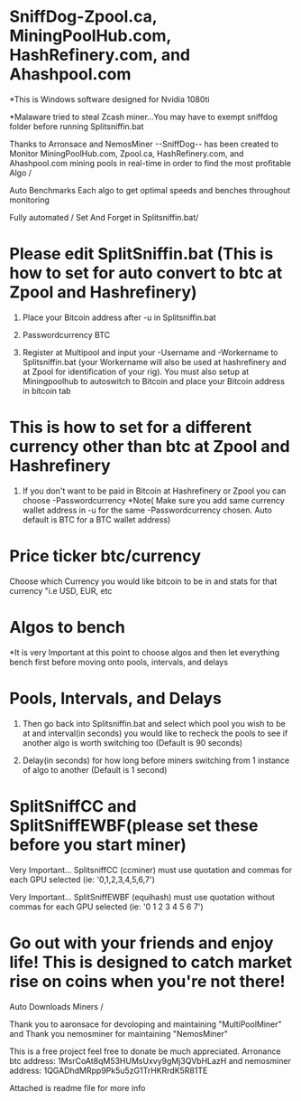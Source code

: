 # SniffDog-Zpool.ca, MiningPoolHub.com, HashRefinery.com, and Ahashpool.com 

*This is Windows software designed for Nvidia 1080ti

*Malaware tried to steal Zcash miner...You may have to exempt sniffdog folder before running Splitsniffin.bat

Thanks to Arronsace and NemosMiner --SniffDog-- has been created to Monitor MiningPoolHub.com, Zpool.ca, HashRefinery.com, and Ahashpool.com mining pools in real-time in order to find the most profitable Algo /

Auto Benchmarks Each algo to get optimal speeds and benches throughout monitoring 

Fully automated / Set And Forget in Splitsniffin.bat/

# Please edit SplitSniffin.bat (This is how to set for auto convert to btc at Zpool and Hashrefinery)

1) Place your Bitcoin address after -u in Splitsniffin.bat

2) Passwordcurrency BTC

2) Register at Multipool and input your -Username and -Workername to Splitsniffin.bat (your Workername will also be used at hashrefinery and at Zpool for identification of your rig). You must also setup at Miningpoolhub to autoswitch to Bitcoin and place your Bitcoin address in bitcoin tab

# This is how to set for a different currency other than btc at Zpool and Hashrefinery

1) If you don't want to be paid in Bitcoin at Hashrefinery or Zpool you can choose -Passwordcurrency *Note( Make sure you add same currency wallet address in -u for the same -Passwordcurrency chosen. Auto default is BTC for a BTC wallet address)

# Price ticker btc/currency

Choose which Currency you would like bitcoin to be in and stats for that currency "i.e USD, EUR, etc

# Algos to bench

*It is very Important at this point to choose algos and then let everything bench first before moving onto pools, intervals, and delays

# Pools, Intervals, and Delays

1) Then go back into Splitsniffin.bat and select which pool you wish to be at and interval(in seconds) you would like to recheck the pools to see if another algo is worth switching too (Default is 90 seconds)

2) Delay(in seconds) for how long before miners switching from 1 instance of algo to another (Default is 1 second)

# SplitSniffCC and SplitSniffEWBF(please set these before you start miner)

Very Important... SplitsniffCC (ccminer) must use quotation and commas for each GPU selected (ie: '0,1,2,3,4,5,6,7')

Very Important... SplitSniffEWBF (equihash) must use quotation without commas for each GPU selected (ie: '0 1 2 3 4 5 6 7')

# Go out with your friends and enjoy life! This is designed to catch market rise on coins when you're not there!

Auto Downloads Miners /   

Thank you to aaronsace for devoloping and maintaining "MultiPoolMiner" and Thank you nemosminer for maintaining "NemosMiner"

This is a free project feel free to donate be much appreciated. Arronance btc address: 1MsrCoAt8qM53HUMsUxvy9gMj3QVbHLazH and nemosminer address: 1QGADhdMRpp9Pk5u5zG1TrHKRrdK5R81TE

Attached is readme file for more info
